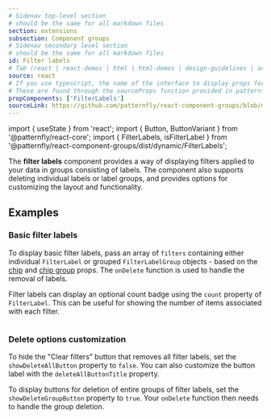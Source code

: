 ```yaml
---
# Sidenav top-level section
# should be the same for all markdown files
section: extensions
subsection: Component groups
# Sidenav secondary level section
# should be the same for all markdown files
id: Filter labels
# Tab (react | react-demos | html | html-demos | design-guidelines | accessibility)
source: react
# If you use typescript, the name of the interface to display props for
# These are found through the sourceProps function provided in patternfly-docs.source.js
propComponents: ['FilterLabels']
sourceLink: https://github.com/patternfly/react-component-groups/blob/main/packages/module/patternfly-docs/content/extensions/component-groups/examples/FilterLabels/FilerLabels.md
---
```

import { useState } from 'react';
import { Button, ButtonVariant } from '@patternfly/react-core';
import { FilterLabels, isFilterLabel } from '@patternfly/react-component-groups/dist/dynamic/FilterLabels';

The **filter labels** component provides a way of displaying filters applied to your data in groups consisting of labels. The component also supports deleting individual labels or label groups, and provides options for customizing the layout and functionality.

## Examples

### Basic filter labels

To display basic filter labels, pass an array of `filters` containing either individual `FilterLabel` or grouped `FilterLabelGroup` objects - based on the [chip](/components/chip) and [chip group](/components/chip#chip-groups) props. The `onDelete` function is used to handle the removal of labels.

Filter labels can display an optional count badge using the `count` property of `FilterLabel`. This can be useful for showing the number of items associated with each filter.


```js file="./FilterLabelsExample.tsx"

```

### Delete options customization

To hide the "Clear filters" button that removes all filter labels, set the `showDeleteAllButton` property to `false`. You can also customize the button label with the `deleteAllButtonTitle` property. 

To display buttons for deletion of entire groups of filter labels, set the `showDeleteGroupButton` property to `true`. Your `onDelete` function then needs to handle the group deletion.


```js file="./FilterLabelsDeleteExample.tsx"

```
